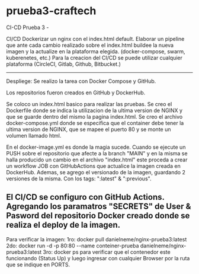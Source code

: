 # prueba3-craftech
CI-CD
Prueba 3 - 

CI/CD Dockerizar un nginx con el index.html default. Elaborar un pipeline que ante cada cambio realizado sobre el index.html buildee la nueva imagen y la actualize en la plataforma elegida. (docker-compose, swarm, kuberenetes, etc.) Para la creacion del CI/CD se puede utilizar cualquier plataforma (CircleCI, Gitlab, Github, Bitbucket.)

----------------------------------------------------
Despliege:
Se realizo la tarea con Docker Compose y GitHub.

Los repositorios fueron creados en GitHub y DockerHub.

Se coloco un index.html basico para realizar las pruebas.
Se creo el Dockerfile donde se indica la utilizacion de la ultima version de NGINX y que se guarde dentro del mismo la pagina index.html.
Se creo el archivo docker-compose.yml donde se especifica que el container debe tener la ultima version de NGINX, que se mapee el puerto 80 y se monte un volumen llamado html.

En el docker-image.yml es donde la magia sucede.
Cuando se ejecute un PUSH sobre el repositorio que afecte a la branch "MAIN" y en la misma se halla producido un cambio en el archivo "index.html" este proceda a crear un workflow JOB con GitHubActions que actualice la imagen creada en DockerHub.
Ademas, se agrego el versionado de la imagen, guardando 2 versiones de la misma. Con los tags: ":latest" & ":previous".


El CI/CD se configuro con GitHub Actions. Agregando los paramatros "SECRETS" de User & Pasword del repositorio Docker creado donde se realiza el deploy de la imagen.
-----------------------------------------------------

Para verificar la imagen:
1ro: docker pull danielneme/nginx-prueba3:latest
2do: docker run -d -p 80:80 --name conteiner-prueba danielneme/nginx-prueba3:latest
3ro: docker ps para verificar que el contenedor este funcionando (Status Up) y luego ingresar con cualquier Browser por la ruta que se indique en PORTS.

